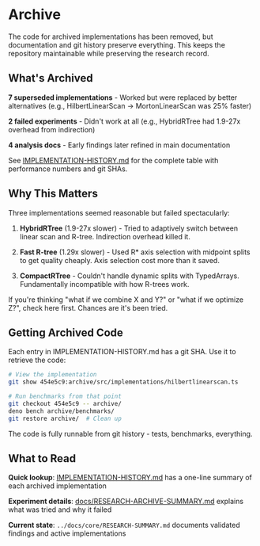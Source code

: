 # Archive

The code for archived implementations has been removed, but documentation and git history preserve everything. This keeps the repository maintainable while preserving the research record.

## What's Archived

**7 superseded implementations** - Worked but were replaced by better alternatives (e.g., HilbertLinearScan → MortonLinearScan was 25% faster)

**2 failed experiments** - Didn't work at all (e.g., HybridRTree had 1.9-27x overhead from indirection)

**4 analysis docs** - Early findings later refined in main documentation

See [IMPLEMENTATION-HISTORY.md](./IMPLEMENTATION-HISTORY.md) for the complete table with performance numbers and git SHAs.

## Why This Matters

Three implementations seemed reasonable but failed spectacularly:

1. **HybridRTree** (1.9-27x slower) - Tried to adaptively switch between linear scan and R-tree. Indirection overhead killed it.

2. **Fast R-tree** (1.29x slower) - Used R* axis selection with midpoint splits to get quality cheaply. Axis selection cost more than it saved.

3. **CompactRTree** - Couldn't handle dynamic splits with TypedArrays. Fundamentally incompatible with how R-trees work.

If you're thinking "what if we combine X and Y?" or "what if we optimize Z?", check here first. Chances are it's been tried.

## Getting Archived Code

Each entry in IMPLEMENTATION-HISTORY.md has a git SHA. Use it to retrieve the code:

```bash
# View the implementation
git show 454e5c9:archive/src/implementations/hilbertlinearscan.ts

# Run benchmarks from that point
git checkout 454e5c9 -- archive/
deno bench archive/benchmarks/
git restore archive/  # Clean up
```

The code is fully runnable from git history - tests, benchmarks, everything.

## What to Read

**Quick lookup**: [IMPLEMENTATION-HISTORY.md](./IMPLEMENTATION-HISTORY.md) has a one-line summary of each archived implementation

**Experiment details**: [docs/RESEARCH-ARCHIVE-SUMMARY.md](./docs/RESEARCH-ARCHIVE-SUMMARY.md) explains what was tried and why it failed

**Current state**: `../docs/core/RESEARCH-SUMMARY.md` documents validated findings and active implementations
